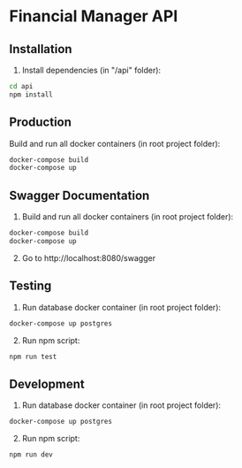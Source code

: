 # Financial Manager API

## Installation

1. Install dependencies (in "/api" folder):

```cmd
cd api
npm install
```

## Production

Build and run all docker containers (in root project folder):

```cmd
docker-compose build
docker-compose up
```

## Swagger Documentation

1. Build and run all docker containers (in root project folder):

```cmd
docker-compose build
docker-compose up
```

2. Go to http://localhost:8080/swagger

## Testing

1. Run database docker container (in root project folder):

```cmd
docker-compose up postgres
```

2. Run npm script:

```cmd
npm run test
```

## Development

1. Run database docker container (in root project folder):

```cmd
docker-compose up postgres
```

2. Run npm script:

```cmd
npm run dev
```
